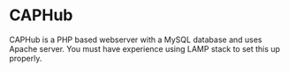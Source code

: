 # CAPHub

CAPHub is a PHP based webserver with a MySQL database and uses Apache server. You must have experience using LAMP stack to set this up properly.

